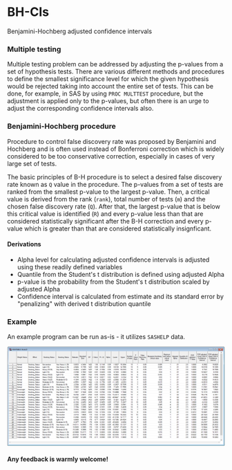 # BH-CIs
Benjamini-Hochberg adjusted confidence intervals

### Multiple testing

Multiple testing problem can be addressed by adjusting the p-values from a set of hypothesis tests. There are various different methods and procedures to define the smallest significance level for which the given hypothesis would be rejected taking into account the entire set of tests. This can be done, for example, in SAS by using `PROC MULTTEST` procedure, but the adjustment is applied only to the p-values, but often there is an urge to adjust the corresponding confidence intervals also.

### Benjamini-Hochberg procedure

Procedure to control false discovery rate was proposed by Benjamini and Hochberg and is often used instead of Bonferroni correction which is widely considered to be too conservative correction, especially in cases of very large set of tests.

The basic principles of B-H procedure is to select a desired false discovery rate known as `Q` value in the procedure. The p-values from a set of tests are ranked from the smallest p-value to the largest p-value. Then, a critical value is derived from the rank (`rank`), total number of tests (`m`) and the chosen false discovery rate (`Q`). After that, the largest p-value that is below this critical value is identified (`R`) and every p-value less than that are considered statistically significant after the B-H correction and every p-value which is greater than that are considered statistically insignficant.

#### Derivations

* Alpha level for calculating adjusted confidence intervals is adjusted using these readily defined variables
* Quantile from the Student's t distribution is defined using adjusted Alpha
* p-value is the probability from the Student's t distribution scaled by adjusted Alpha
* Confidence interval is calculated from estimate and its standard error by "penalizing" with derived t distribution quantile

### Example

An example program can be run as-is - it utilizes `SASHELP` data.

![Output](example_data.png)

#### Any feedback is warmly welcome!
